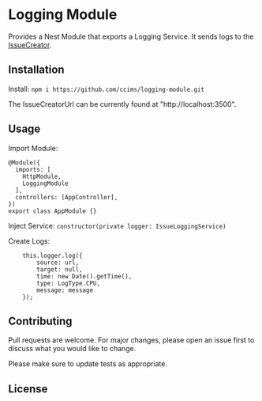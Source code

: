 # Logging Module

Provides a Nest Module that exports a Logging Service. It sends logs to the [IssueCreator](https://github.com/ccims/issue-creator).


## Installation

Install: `npm i https://github.com/ccims/logging-module.git`

The IssueCreatorUrl can be currently found at "http://localhost:3500".

## Usage

Import Module:

```
@Module({
  imports: [
    HttpModule,
    LoggingModule
  ],
  controllers: [AppController],
})
export class AppModule {}
```

Inject Service: `constructor(private logger: IssueLoggingService)`

Create Logs:
```
    this.logger.log({
        source: url,
        target: null,
        time: new Date().getTime(),
        type: LogType.CPU,
        message: message
    });
```

## Contributing
Pull requests are welcome. For major changes, please open an issue first to discuss what you would like to change.

Please make sure to update tests as appropriate.

## License

